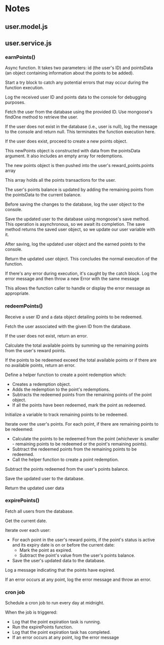 # Notes

## user.model.js

## user.service.js

### earnPoints()

Async function. It takes two parameters: id (the user's ID) and pointsData (an object containing information about the points to be added).

Start a try block to catch any potential errors that may occur during the function execution.

Log the received user ID and points data to the console for debugging purposes.

Fetch the user from the database using the provided ID. Use mongoose's findOne method to retrieve the user.

If the user does not exist in the database (i.e., user is null), log the message to the console and return null. This terminates the function execution here.

If the user does exist, proceed to create a new points object.

This newPoints object is constructed with data from the pointsData argument. It also includes an empty array for redemptions.

The new points object is then pushed into the user's reward_points.points array

This array holds all the points transactions for the user.

The user's points balance is updated by adding the remaining points from the pointsData to the current balance.

Before saving the changes to the database, log the user object to the console.

Save the updated user to the database using mongoose's save method. This operation is asynchronous, so we await its completion. The save method returns the saved user object, so we update our user variable with it.

After saving, log the updated user object and the earned points to the console.

Return the updated user object. This concludes the normal execution of the function.

If there's any error during execution, it's caught by the catch block. Log the error message and then throw a new Error with the same message

This allows the function caller to handle or display the error message as appropriate.

### redeemPoints()

Receive a user ID and a data object detailing points to be redeemed.

Fetch the user associated with the given ID from the database.

If the user does not exist, return an error.

Calculate the total available points by summing up the remaining points from the user's reward points.

If the points to be redeemed exceed the total available points or if there are no available points, return an error.

Define a helper function to create a point redemption which:

- Creates a redemption object.
- Adds the redemption to the point's redemptions.
- Subtracts the redeemed points from the remaining points of the point object.
- If all the points have been redeemed, mark the point as redeemed.

Initialize a variable to track remaining points to be redeemed.

Iterate over the user's points. For each point, if there are remaining points to be redeemed:

- Calculate the points to be redeemed from the point (whichever is smaller - remaining points to be redeemed or the point's remaining points).
- Subtract the redeemed points from the remaining points to be redeemed.
- Call the helper function to create a point redemption.

Subtract the points redeemed from the user's points balance.

Save the updated user to the database.

Return the updated user data

### expirePoints()

Fetch all users from the database.

Get the current date.

Iterate over each user:

- For each point in the user's reward points, if the point's status is active and its expiry date is on or before the current date:
  - Mark the point as expired.
  - Subtract the point's value from the user's points balance.
- Save the user's updated data to the database.

Log a message indicating that the points have expired.

If an error occurs at any point, log the error message and throw an error.

### cron job

Schedule a cron job to run every day at midnight.

When the job is triggered:

- Log that the point expiration task is running.
- Run the expirePoints function.
- Log that the point expiration task has completed.
- If an error occurs at any point, log the error message
